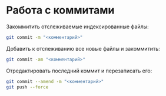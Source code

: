 # Работа с коммитами

Закоммитить отслеживаемые индексированные файлы:

```bash
git commit -m "<комментарий>"
```

Добавить к отслеживанию все новые файлы и закоммитить:

```bash
git commit -am "<комментарий>"
```

Отредактировать последний коммит и перезаписать его:

```bash
git commit --amend -m "<комментарий>"
git push --force
```
